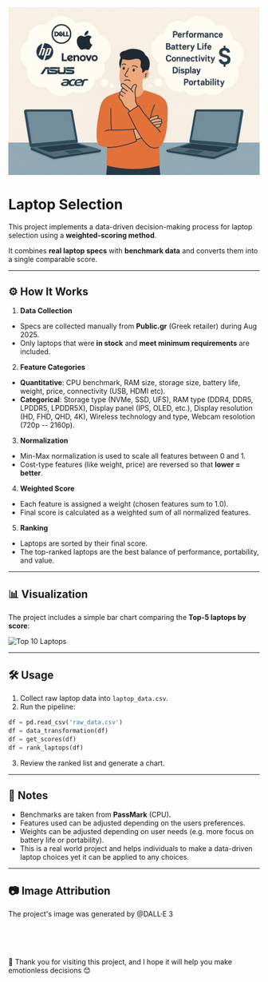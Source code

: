 ![project image](./images/choices.jpg)


# Laptop Selection


This project implements a data-driven decision-making process for laptop selection using a **weighted-scoring method**.


It combines **real laptop specs** with **benchmark data** and converts them into a single comparable score.


---


## ⚙️ How It Works


1. **Data Collection**
- Specs are collected manually from **Public.gr** (Greek retailer) during Aug 2025.
- Only laptops that were **in stock** and **meet minimum requirements** are included.


2. **Feature Categories**
- **Quantitative**: CPU benchmark, RAM size, storage size, battery life, weight, price, connectivity (USB, HDMI etc).
- **Categorical**: Storage type (NVMe, SSD, UFS), RAM type (DDR4, DDR5, LPDDR5, LPDDR5X), Display panel (IPS, OLED, etc.), Display resolution (HD, FHD, QHD, 4K), Wireless technology and type, Webcam resolotion (720p -- 2160p).


3. **Normalization**
- Min-Max normalization is used to scale all features between 0 and 1.
- Cost-type features (like weight, price) are reversed so that **lower = better**.


4. **Weighted Score**
- Each feature is assigned a weight (chosen features sum to 1.0).
- Final score is calculated as a weighted sum of all normalized features.


5. **Ranking**
- Laptops are sorted by their final score.
- The top-ranked laptops are the best balance of performance, portability, and value.


---


## 📊 Visualization


The project includes a simple bar chart comparing the **Top-5 laptops by score**:


![Top 10 Laptops](./top5_laptops.jpg)


---


## 🛠 Usage


1. Collect raw laptop data into `laptop_data.csv`.
2. Run the pipeline:
```python
df = pd.read_csv('raw_data.csv')
df = data_transformation(df)
df = get_scores(df)
df = rank_laptops(df)
```
3. Review the ranked list and generate a chart.


---


## 📌 Notes
- Benchmarks are taken from **PassMark** (CPU).
- Features used can be adjusted depending on the users preferences.
- Weights can be adjusted depending on user needs (e.g. more focus on battery life or portability).
- This is a real world project and helps individuals to make a data-driven laptop choices yet it can be applied to any choices.


---


## 📷 Image Attribution
The project's image was generated by @DALL·E 3


<br><br><br>

&#x1F917; Thank you for visiting this project, and I hope it will help you make emotionless decisions &#128522;
